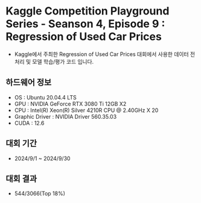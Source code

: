 # Kaggle Competition Playground Series - Seanson 4, Episode 9 : Regression of Used Car Prices
+ Kaggle에서 주최한 Regression of Used Car Prices 대회에서 사용한 데이터 전처리 및 모델 학습/평가 코드 입니다.

## 하드웨어 정보
+ OS : Ubuntu 20.04.4 LTS
+ GPU : NVIDIA GeForce RTX 3080 Ti 12GB X2
+ CPU : Intel(R) Xeon(R) Silver 4210R CPU @ 2.40GHz X 20
+ Graphic Driver : NVIDIA Driver 560.35.03
+ CUDA : 12.6

## 대회 기간
+ 2024/9/1 ~ 2024/9/30

## 대회 결과
+ 544/3066(Top 18%)
